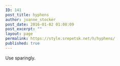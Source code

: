 ```yaml
---
ID: 141
post_title: hyphens
author: joanne_stocker
post_date: 2016-01-02 01:08:09
post_excerpt: ""
layout: page
permalink: https://style.srepetsk.net/h/hyphens/
published: true
---
```

Use sparingly.